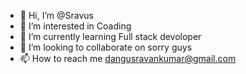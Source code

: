 - 👋 Hi, I’m @Sravus
- 👀 I’m interested in Coading 
- 🌱 I’m currently learning Full stack devoloper
- 💞️ I’m looking to collaborate on sorry guys 
- 📫 How to reach me dangusravankumar@gmail.com

<!---
Sravus/Sravus is a ✨ special ✨ repository because its `README.md` (this file) appears on your GitHub profile.
You can click the Preview link to take a look at your changes.
--->
